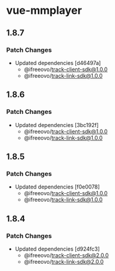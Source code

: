 # vue-mmplayer

## 1.8.7

### Patch Changes

- Updated dependencies [d46497a]
  - @ifreeovo/track-client-sdk@1.0.0
  - @ifreeovo/track-link-sdk@1.0.0

## 1.8.6

### Patch Changes

- Updated dependencies [3bc192f]
  - @ifreeovo/track-client-sdk@1.0.0
  - @ifreeovo/track-link-sdk@1.0.0

## 1.8.5

### Patch Changes

- Updated dependencies [f0e0078]
  - @ifreeovo/track-client-sdk@1.0.0
  - @ifreeovo/track-link-sdk@1.0.0

## 1.8.4

### Patch Changes

- Updated dependencies [d924fc3]
  - @ifreeovo/track-client-sdk@2.0.0
  - @ifreeovo/track-link-sdk@2.0.0
